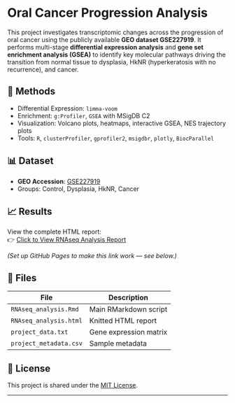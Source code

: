 # Oral Cancer Progression Analysis

This project investigates transcriptomic changes across the progression of oral cancer using the publicly available **GEO dataset GSE227919**. It performs multi-stage **differential expression analysis** and **gene set enrichment analysis (GSEA)** to identify key molecular pathways driving the transition from normal tissue to dysplasia, HkNR (hyperkeratosis with no recurrence), and cancer.

## 🔬 Methods

- Differential Expression: `limma-voom`  
- Enrichment: `g:Profiler`, `GSEA` with MSigDB C2  
- Visualization: Volcano plots, heatmaps, interactive GSEA, NES trajectory plots  
- Tools: `R`, `clusterProfiler`, `gprofiler2`, `msigdbr`, `plotly`, `BiocParallel`

## 📊 Dataset

- **GEO Accession**: [GSE227919](https://www.ncbi.nlm.nih.gov/geo/query/acc.cgi?acc=GSE227919)
- Groups: Control, Dysplasia, HkNR, Cancer

## 📈 Results

View the complete HTML report:  
👉 [Click to View RNAseq Analysis Report](https://yourusername.github.io/oral_cancer_progression)

*(Set up GitHub Pages to make this link work — see below.)*

## 📁 Files

| File | Description |
|------|-------------|
| `RNAseq_analysis.Rmd` | Main RMarkdown script |
| `RNAseq_analysis.html` | Knitted HTML report |
| `project_data.txt` | Gene expression matrix |
| `project_metadata.csv` | Sample metadata |

## 📄 License

This project is shared under the [MIT License](LICENSE).

---
